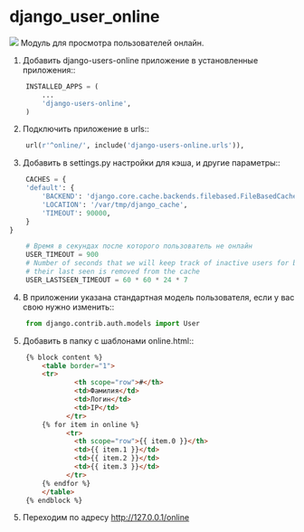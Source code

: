 # django_user_online

<img src="https://habrastorage.org/files/e76/a99/fd2/e76a99fd274e4b5dbba2783e077bfa64.png"/>
Модуль для просмотра пользователей онлайн.

1. Добавить django-users-online приложение в установленные приложения::
```python
    INSTALLED_APPS = (
        ...
        'django-users-online',
    )
```
2. Подключить приложение в urls::
```python
    url(r'^online/', include('django-users-online.urls')),
```
3. Добавить в settings.py настройки для кэша, и другие параметры::
```python
    CACHES = {
    'default': {
        'BACKEND': 'django.core.cache.backends.filebased.FileBasedCache',
        'LOCATION': '/var/tmp/django_cache',
        'TIMEOUT': 90000,
    }
}

    # Время в секундах после которого пользователь не онлайн
    USER_TIMEOUT = 900
    # Number of seconds that we will keep track of inactive users for before
    # their last seen is removed from the cache
    USER_LASTSEEN_TIMEOUT = 60 * 60 * 24 * 7
```
4. В приложении указана стандартная модель пользователя, если у вас свою нужно изменить::
```python
    from django.contrib.auth.models import User
```

5. Добавить в папку с шаблонами online.html::
```html
    {% block content %}
        <table border="1">
        <tr>
                <th scope="row">#</th>
                <td>Фамилия</td>
                <td>Логин</td>
                <td>IP</td>
              </tr>
        {% for item in online %}
              <tr>
                <th scope="row">{{ item.0 }}</th>
                <td>{{ item.1 }}</td>
                <td>{{ item.2 }}</td>
                <td>{{ item.3 }}</td>
              </tr>
        {% endfor %}
        </table>
    {% endblock %}
```
5. Переходим по адресу http://127.0.0.1/online

